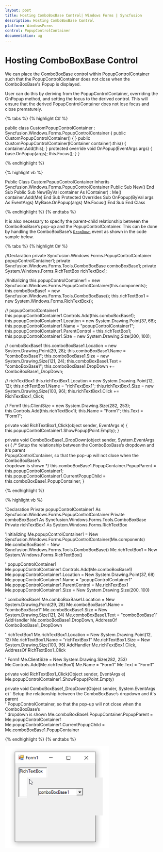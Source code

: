 ```yaml
---
layout: post
title: Hosting ComboBoxBase Control| Windows Forms | Syncfusion
description: Hosting ComboBoxBase Control
platform: WindowsForms
control: PopupControlContainer
documentation: ug
---
```


# Hosting ComboBoxBase Control

We can place the ComboBoxBase control within PopupControlContainer such that the PopupControlContainer does not close when the ComboBoxBase's Popup is displayed.

User can do this by deriving from the PopupControlContainer, overriding the OnPopup method, and setting the focus to the derived control. This will ensure that the derived PopupControlContainer does not lose focus and close prematurely.

{% tabs %}
{% highlight C# %}

public class CustomPopupControlContainer : Syncfusion.Windows.Forms.PopupControlContainer
{
    public CustomPopupControlContainer()
    {
    }
    public CustomPopupControlContainer(IContainer container):this()
    {
        container.Add(this);
    }
    protected override void OnPopup(EventArgs args)
    {
        base.OnPopup(args);
        this.Focus();
    } 
}

{% endhighlight %}

{% highlight vb %}

Public Class CustomPopupControlContainer
Inherits Syncfusion.Windows.Forms.PopupControlContainer
Public Sub New()
End Sub
Public  Sub New(ByVal container As IContainer) : Me()
container.Add(Me)
End Sub
Protected Overrides Sub OnPopup(ByVal args As EventArgs)
MyBase.OnPopup(args)
Me.Focus()
End Sub
End Class

{% endhighlight %}
{% endtabs %}

It is also necessary to specify the parent-child relationship between the ComboBoxBase’s pop-up and the PopupControlContainer. This can be done by handling the ComboBoxBase’s [`DropDown`](https://help.syncfusion.com/cr/windowsforms/Syncfusion.Shared.Base~Syncfusion.Windows.Forms.Tools.ComboDropDown~DropDown_EV.html) event as shown in the code sample below.

{% tabs %}
{% highlight C# %}

//Declaration
private Syncfusion.Windows.Forms.PopupControlContainer popupControlContainer1;
private Syncfusion.Windows.Forms.Tools.ComboBoxBase comboBoxBase1;
private System.Windows.Forms.RichTextBox richTextBox1;

//Initializing
this.popupControlContainer1 = new Syncfusion.Windows.Forms.PopupControlContainer(this.components);
this.comboBoxBase1 = new Syncfusion.Windows.Forms.Tools.ComboBoxBase();
this.richTextBox1 = new System.Windows.Forms.RichTextBox();

// popupControlContainer1
this.popupControlContainer1.Controls.Add(this.comboBoxBase1);
this.popupControlContainer1.Location = new System.Drawing.Point(37, 68);
this.popupControlContainer1.Name = "popupControlContainer1";
this.popupControlContainer1.ParentControl = this.richTextBox1;
this.popupControlContainer1.Size = new System.Drawing.Size(200, 100);

// comboBoxBase1
this.comboBoxBase1.Location = new System.Drawing.Point(29, 28);
this.comboBoxBase1.Name = "comboBoxBase1";
this.comboBoxBase1.Size = new System.Drawing.Size(121, 24);
this.comboBoxBase1.Text = "comboBoxBase1";
this.comboBoxBase1.DropDown += ComboBoxBase1_DropDown;

// richTextBox1
this.richTextBox1.Location = new System.Drawing.Point(12, 12);
this.richTextBox1.Name = "richTextBox1";
this.richTextBox1.Size = new System.Drawing.Size(100, 96);
this.richTextBox1.Click += RichTextBox1_Click;

// Form1
this.ClientSize = new System.Drawing.Size(282, 253);
this.Controls.Add(this.richTextBox1);
this.Name = "Form1";
this.Text = "Form1";
        
private void RichTextBox1_Click(object sender, EventArgs e)
{
   this.popupControlContainer1.ShowPopup(Point.Empty);
}           

private void ComboBoxBase1_DropDown(object sender, System.EventArgs e)
{
    /* Setup the relationship between the ComboBoxBase’s dropdown and it's parent         
    PopupControlContainer, so that the pop-up will not close when the ComboBoxBase’s     
    dropdown is shown */
    this.comboBoxBase1.PopupContainer.PopupParent = this.popupControlContainer1;
    this.popupControlContainer1.CurrentPopupChild = this.comboBoxBase1.PopupContainer;
}

{% endhighlight %}

{% highlight vb %}

'Declaration
Private popupControlContainer1 As Syncfusion.Windows.Forms.PopupControlContainer
Private comboBoxBase1 As Syncfusion.Windows.Forms.Tools.ComboBoxBase
Private richTextBox1 As System.Windows.Forms.RichTextBox

'Initializing
Me.popupControlContainer1 = New Syncfusion.Windows.Forms.PopupControlContainer(Me.components)
Me.comboBoxBase1 = New Syncfusion.Windows.Forms.Tools.ComboBoxBase()
Me.richTextBox1 = New System.Windows.Forms.RichTextBox()

' popupControlContainer1
Me.popupControlContainer1.Controls.Add(Me.comboBoxBase1)
Me.popupControlContainer1.Location = New System.Drawing.Point(37, 68)
Me.popupControlContainer1.Name = "popupControlContainer1"
Me.popupControlContainer1.ParentControl = Me.richTextBox1
Me.popupControlContainer1.Size = New System.Drawing.Size(200, 100)

' comboBoxBase1
Me.comboBoxBase1.Location = New System.Drawing.Point(29, 28)
Me.comboBoxBase1.Name = "comboBoxBase1"
Me.comboBoxBase1.Size = New System.Drawing.Size(121, 24)
Me.comboBoxBase1.Text = "comboBoxBase1"
AddHandler Me.comboBoxBase1.DropDown, AddressOf ComboBoxBase1_DropDown

' richTextBox1
Me.richTextBox1.Location = New System.Drawing.Point(12, 12)
Me.richTextBox1.Name = "richTextBox1"
Me.richTextBox1.Size = New System.Drawing.Size(100, 96)
AddHandler Me.richTextBox1.Click, AddressOf RichTextBox1_Click

' Form1
Me.ClientSize = New System.Drawing.Size(282, 253)
Me.Controls.Add(Me.richTextBox1)
Me.Name = "Form1"
Me.Text = "Form1"

private void RichTextBox1_Click(Object sender, EventArgs e)
   Me.popupControlContainer1.ShowPopup(Point.Empty)

private void ComboBoxBase1_DropDown(Object sender, System.EventArgs e)
'     Setup the relationship between the ComboBoxBase’s dropdown and it's parent         
'    PopupControlContainer, so that the pop-up will not close when the ComboBoxBase’s     
'    dropdown is shown 
	Me.comboBoxBase1.PopupContainer.PopupParent = Me.popupControlContainer1
	Me.popupControlContainer1.CurrentPopupChild = Me.comboBoxBase1.PopupContainer

{% endhighlight %}
{% endtabs %}


![Hosting ComboBoxBase](ComboBoxBase_Images/ComboBoxBase.png)

